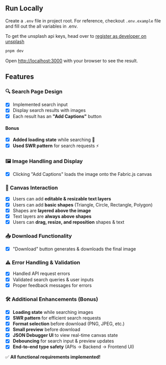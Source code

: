 ## Run Locally

Create a `.env` file in project root. For reference, checkout `.env.example` file and fill out the all variables in .env.

To get the unsplash api keys, head over to [register as developer on unsplash](https://unsplash.com/developers)

```bash
pnpm dev
```

Open [http://localhost:3000](http://localhost:3000) with your browser to see the result.

## Features

### 🔍 Search Page Design

- [x] Implemented search input
- [x] Display search results with images
- [x] Each result has an **"Add Captions"** button

#### Bonus

- [x] **Added loading state** while searching 🔄
- [x] **Used SWR pattern** for search requests ⚡

### 🖼️ Image Handling and Display

- [x] Clicking "Add Captions" loads the image onto the Fabric.js canvas

### 🎨 Canvas Interaction

- [x] Users can add **editable & resizable text layers**
- [x] Users can add **basic shapes** (Triangle, Circle, Rectangle, Polygon)
- [x] Shapes are **layered above the image**
- [x] Text layers are **always above shapes**
- [x] Users can **drag, resize, and reposition** shapes & text

### 📥 Download Functionality

- [x] "Download" button generates & downloads the final image

### ⚠️ Error Handling & Validation

- [x] Handled API request errors
- [x] Validated search queries & user inputs
- [x] Proper feedback messages for errors

### 🛠️ Additional Enhancements (Bonus)

- [x] **Loading state** while searching images
- [x] **SWR pattern** for efficient search requests
- [x] **Format selection** before download (PNG, JPEG, etc.)
- [x] **Small preview** before download
- [x] **JSON Debugger UI** to view real-time canvas state
- [x] **Debouncing** for search input & preview updates
- [x] **End-to-end type safety** (APIs → Backend → Frontend UI)

✅ **All functional requirements implemented!**
